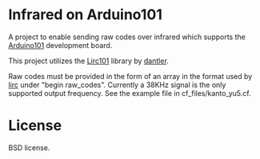 # Infrared on Arduino101

A project to enable sending raw codes over infrared which supports
the [Arduino101](https://www.arduino.cc/en/Main/ArduinoBoard101) 
development board.

This project utilizes the [Lirc101](https://github.com/dantler/LircRemote101) library by [dantler](https://github.com/dantler).

Raw codes must be provided in the form of an array in the format
used by [lirc](http://lirc.org/html/lircd.conf.html) under
"begin raw_codes".  Currently a 38KHz signal is the only supported
output frequency.  See the example file in cf_files/kanto_yu5.cf.

# License

BSD license.

